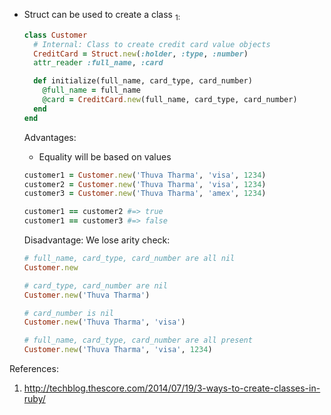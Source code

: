 - Struct can be used to create a class <sub>1</sup>: 

  ```ruby
  class Customer
    # Internal: Class to create credit card value objects
    CreditCard = Struct.new(:holder, :type, :number)
    attr_reader :full_name, :card

    def initialize(full_name, card_type, card_number)
      @full_name = full_name
      @card = CreditCard.new(full_name, card_type, card_number)
    end
  end
  ```
  
  Advantages: 
  - Equality will be based on values 
  
  ```ruby
  customer1 = Customer.new('Thuva Tharma', 'visa', 1234)
  customer2 = Customer.new('Thuva Tharma', 'visa', 1234)
  customer3 = Customer.new('Thuva Tharma', 'amex', 1234)

  customer1 == customer2 #=> true
  customer1 == customer3 #=> false
  ```

  Disadvantage: 
  We lose arity check: 
  
  ```ruby
  # full_name, card_type, card_number are all nil
  Customer.new

  # card_type, card_number are nil
  Customer.new('Thuva Tharma')

  # card_number is nil
  Customer.new('Thuva Tharma', 'visa')

  # full_name, card_type, card_number are all present
  Customer.new('Thuva Tharma', 'visa', 1234)
  ```
  

References: 
  1. http://techblog.thescore.com/2014/07/19/3-ways-to-create-classes-in-ruby/
